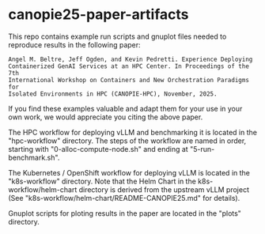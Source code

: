 # canopie25-paper-artifacts

This repo contains example run scripts and gnuplot files needed to reproduce results in the following paper:

```
Angel M. Beltre, Jeff Ogden, and Kevin Pedretti. Experience Deploying
Containerized GenAI Services at an HPC Center. In Proceedings of the 7th
International Workshop on Containers and New Orchestration Paradigms for
Isolated Environments in HPC (CANOPIE-HPC), November, 2025.
```

If you find these examples valuable and adapt them for your use in your own
work, we would appreciate you citing the above paper.

The HPC workflow for deploying vLLM and benchmarking it is located in the
"hpc-workflow" directory. The steps of the workflow are named in order,
starting with "0-alloc-compute-node.sh" and ending at "5-run-benchmark.sh".

The Kubernetes / OpenShift workflow for deploying vLLM is located in the
"k8s-workflow" directory.  Note that the Helm Chart in the
k8s-workflow/helm-chart directory is derived from the upstream vLLM project
(See "k8s-workflow/helm-chart/README-CANOPIE25.md" for details).

Gnuplot scripts for ploting results in the paper are located in the "plots" directory.
